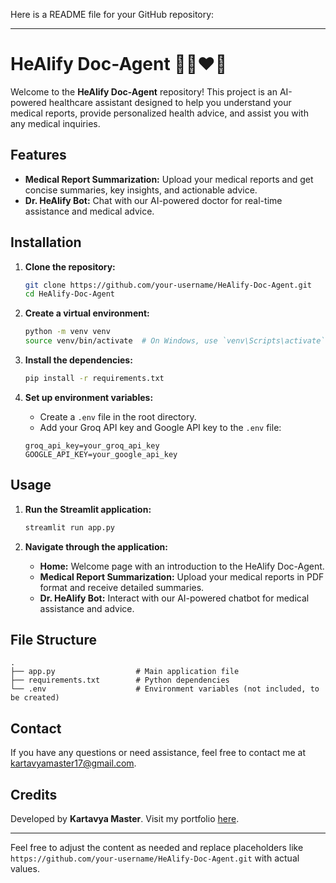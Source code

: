 Here is a README file for your GitHub repository:

---

# HeAlify Doc-Agent 🧑‍⚕️❤️💉

Welcome to the **HeAlify Doc-Agent** repository! This project is an AI-powered healthcare assistant designed to help you understand your medical reports, provide personalized health advice, and assist you with any medical inquiries.

## Features

- **Medical Report Summarization:** Upload your medical reports and get concise summaries, key insights, and actionable advice.
- **Dr. HeAlify Bot:** Chat with our AI-powered doctor for real-time assistance and medical advice.

## Installation

1. **Clone the repository:**
    ```bash
    git clone https://github.com/your-username/HeAlify-Doc-Agent.git
    cd HeAlify-Doc-Agent
    ```

2. **Create a virtual environment:**
    ```bash
    python -m venv venv
    source venv/bin/activate  # On Windows, use `venv\Scripts\activate`
    ```

3. **Install the dependencies:**
    ```bash
    pip install -r requirements.txt
    ```

4. **Set up environment variables:**
    - Create a `.env` file in the root directory.
    - Add your Groq API key and Google API key to the `.env` file:
    ```env
    groq_api_key=your_groq_api_key
    GOOGLE_API_KEY=your_google_api_key
    ```

## Usage

1. **Run the Streamlit application:**
    ```bash
    streamlit run app.py
    ```

2. **Navigate through the application:**
    - **Home:** Welcome page with an introduction to the HeAlify Doc-Agent.
    - **Medical Report Summarization:** Upload your medical reports in PDF format and receive detailed summaries.
    - **Dr. HeAlify Bot:** Interact with our AI-powered chatbot for medical assistance and advice.

## File Structure

```
.
├── app.py                  # Main application file
├── requirements.txt        # Python dependencies
└── .env                    # Environment variables (not included, to be created)
```

## Contact

If you have any questions or need assistance, feel free to contact me at [kartavyamaster17@gmail.com](mailto:kartavyamaster17@gmail.com).

## Credits

Developed by **Kartavya Master**. Visit my portfolio [here](https://mydawjbhdas.my.canva.site/aiwithkartavya).

---

Feel free to adjust the content as needed and replace placeholders like `https://github.com/your-username/HeAlify-Doc-Agent.git` with actual values.
